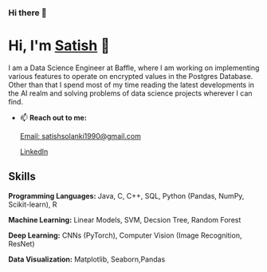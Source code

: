 ### Hi there 👋


# Hi, I'm [Satish](https://www.linkedin.com/in/satish-solanki-7715394b/) 👋

I am a Data Science Engineer at Baffle, where I am working on implementing various features to operate on encrypted values in the Postgres Database.  
Other than that I spend most of my time reading the latest developments in the AI realm and solving problems of data science projects wherever I can find.

- 📫 **Reach out to me:**
    
    [Email: satishsolanki1990@gmail.com](satishsolanki1990@gmail.com)
  
    [LinkedIn](https://www.linkedin.com/in/satish-solanki-7715394b/)

## Skills

**Programming Languages:** Java, C, C++, SQL, Python (Pandas, NumPy, Scikit-learn), R

**Machine Learning:** Linear Models, SVM, Decsion Tree, Random Forest

**Deep Learning:** CNNs (PyTorch), Computer Vision (Image Recognition, ResNet)

**Data Visualization:** Matplotlib, Seaborn,Pandas
